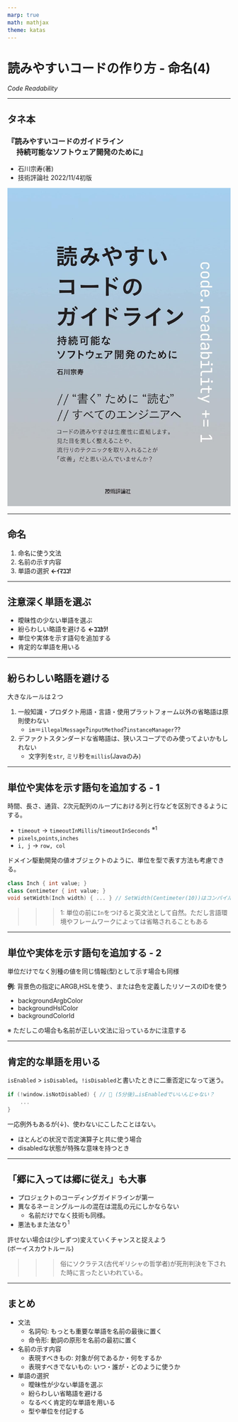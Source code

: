 ```yaml
---
marp: true
math: mathjax
theme: katas
---
```

<!-- 
size: 16:9
paginate: true
-->
<!-- header: 勉強会# ― エンジニアとしての解像度を高めるための勉強会-->

# 読みやすいコードの作り方 - 命名(4)

_Code Readability_

---

## タネ本

### 『読みやすいコードのガイドライン<br>　 持続可能なソフトウェア開発のために』
- 石川宗寿(著)
- 技術評論社 2022/11/4初版

![bg right:30% 90%](assets/12-book.jpg)

---

## 命名

1. 命名に使う文法
2. 名前の示す内容
3. 単語の選択 **←ｲﾏｺｺ!**

---

## 注意深く単語を選ぶ

- 曖昧性の少ない単語を選ぶ
- 紛らわしい略語を避ける **←ｺｺｶﾗ!**
- 単位や実体を示す語句を追加する
- 肯定的な単語を用いる

---

## 紛らわしい略語を避ける

大きなルールは２つ

1. 一般知識・プロダクト用語・言語・使用プラットフォーム以外の省略語は原則使わない
    - `im`＝`illegalMessage`?`inputMethod`?`instanceManager`??
2. デファクトスタンダードな省略語は、狭いスコープでのみ使ってよいかもしれない
    - 文字列を`str`, ミリ秒を`millis`(Javaのみ)

<!-- Javaの標準APIに ClockInMillis, System#currentTimeInMillis などがあるのでデファクトとしての標準的な省略語。
でも他の言語では聞かないので使わないほうがよい。InMilliSeconds、InMsなど言語の例を見るとよい。
また言語として標準の単位があるのでそれに従うべき（JSだとミリ秒、Pythonだと秒） -->

---

## 単位や実体を示す語句を追加する - 1

時間、長さ、通貨、2次元配列のループにおける列と行などを区別できるようにする。

- `timeout` → `timeoutInMillis`/`timeoutInSeconds` $^{※1}$
- `pixels`,`points`,`inches`
- `i, j` → `row, col`

ドメイン駆動開発の値オブジェクトのように、単位を型で表す方法も考慮できる。

```cpp
class Inch { int value; }
class Centimeter { int value; }
void setWidth(Inch width) { ... } // SetWidth(Centimeter(10))はコンパイルエラー
```

>>> 1: 単位の前に`In`をつけると英文法として自然。ただし言語環境やフレームワークによっては省略されることもある

---

## 単位や実体を示す語句を追加する - 2

単位だけでなく別種の値を同じ情報(型)として示す場合も同様

**例**: 背景色の指定にARGB,HSLを使う、または色を定義したリソースのIDを使う

- backgroundArgbColor
- backgroundHslColor
- backgroundColorId

※ ただしこの場合も名前が正しい文法に沿っているかに注意する

---

## 肯定的な単語を用いる

`isEnabled` > `isDisabled`。`!isDisabled`と書いたときに二重否定になって迷う。

```cpp
if (!window.isNotDisabled) { // 🤔 (5分後)…isEnabledでいいんじゃない？
    ...
}
```

一応例外もあるが(↓)、使わないにこしたことはない。

- ほとんどの状況で否定演算子と共に使う場合
- disabledな状態が特殊な意味を持つとき

---

## 「郷に入っては郷に従え」も大事

- プロジェクトのコーディングガイドラインが第一
- 異なるネーミングルールの混在は混乱の元にしかならない
    - 名前だけでなく技術も同様。
- 悪法もまた法なり$^1$

許せない場合は(少しずつ)変えていくチャンスと捉えよう<br>(ボーイスカウトルール)

>>> 俗にソクラテス(古代ギリシャの哲学者)が死刑判決を下された時に言ったといわれている。

---

## まとめ

- 文法
    - 名詞句: もっとも重要な単語を名前の最後に置く
    - 命令形: 動詞の原形を名前の最初に置く
- 名前の示す内容
    - 表現すべきもの: 対象が何であるか・何をするか
    - 表現すべきでないもの: いつ・誰が・どのように使うか
- 単語の選択
    - 曖昧性が少ない単語を選ぶ
    - 紛らわしい省略語を避ける
    - なるべく肯定的な単語を用いる
    - 型や単位を付記する

<!--
言語の本質は心理的な相互作用。音声でも文字でもない
これはエドワード・サピアというアメリカの人類学者・言語学者が言っていることの解釈。
言語学は話し言葉にあるとしつつも、心理学も重要だと説いている

- 言語って話し言葉から生まれている。そりゃそうだ。
- 話し言葉や音声もあくまで口という本来食べるための器官に音を出させているもの
    - 人間/生物って音声器官を持っていない。ピアノを弾く指が演奏器官と言わないのと同じ(レトリックに偏っているが)
- 文字や書き言葉は話し言語を書き下したもの
- つまり言語とは、文字や音を相互に交換することによる、お互いあるいは集団の心理的な相互作用

順番を心理面から並べて言うと、言語とは心理ではあるが、それを口という器官に目的外のことをさせて音に変換・記号化して、それを耳で聞いたものを文字や書き言葉に記号化している。書き言葉って二次創作物。
そしてそれを私たちはプログラムコードの中で使っている。

この状況において、曖昧適当な命名をしてしまうと、心理という一番伝えたいものの記号の記号（二次創作）を
めちゃくちゃにしてしまうので、命名ってすごく大事。
 -->